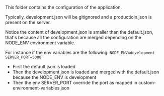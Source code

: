 This folder contains the configuration of the application.

Typically, development.json will be gitignored and a productioin.json is present on the server.

Notice the content of development.json is smaller than the default.json, that's because all the configuration are merged depending on the NODE_ENV environment variable.

For instance if the env variables are the following: `NODE_ENV=development SERVER_PORT=5000`

- First the default.json is loaded
- Then the development.json is loaded and merged with the default.json because the NODE_ENV is development
- Then the env SERVER_PORT override the port as mapped in custom-environment-variables.json
